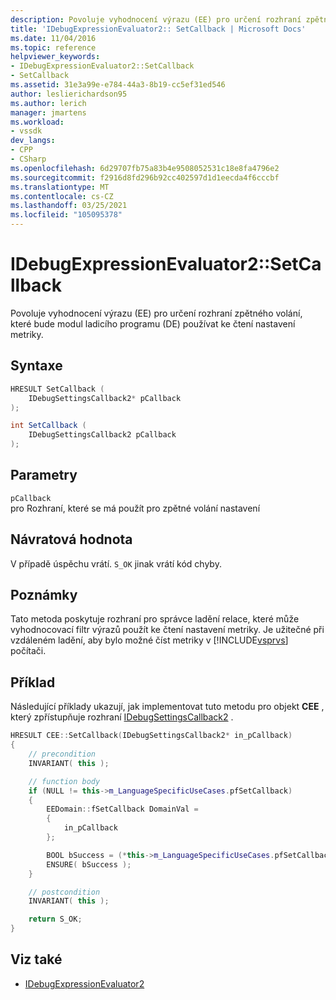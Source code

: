 ```yaml
---
description: Povoluje vyhodnocení výrazu (EE) pro určení rozhraní zpětného volání, které bude modul ladicího programu (DE) používat ke čtení nastavení metriky.
title: 'IDebugExpressionEvaluator2:: SetCallback | Microsoft Docs'
ms.date: 11/04/2016
ms.topic: reference
helpviewer_keywords:
- IDebugExpressionEvaluator2::SetCallback
- SetCallback
ms.assetid: 31e3a99e-e784-44a3-8b19-cc5ef31ed546
author: leslierichardson95
ms.author: lerich
manager: jmartens
ms.workload:
- vssdk
dev_langs:
- CPP
- CSharp
ms.openlocfilehash: 6d29707fb75a83b4e9508052531c18e8fa4796e2
ms.sourcegitcommit: f2916d8fd296b92cc402597d1d1eecda4f6cccbf
ms.translationtype: MT
ms.contentlocale: cs-CZ
ms.lasthandoff: 03/25/2021
ms.locfileid: "105095378"
---
```

# <a name="idebugexpressionevaluator2setcallback"></a>IDebugExpressionEvaluator2::SetCallback
Povoluje vyhodnocení výrazu (EE) pro určení rozhraní zpětného volání, které bude modul ladicího programu (DE) používat ke čtení nastavení metriky.

## <a name="syntax"></a>Syntaxe

```cpp
HRESULT SetCallback (
    IDebugSettingsCallback2* pCallback
);
```

```csharp
int SetCallback (
    IDebugSettingsCallback2 pCallback
);
```

## <a name="parameters"></a>Parametry
`pCallback`\
pro Rozhraní, které se má použít pro zpětné volání nastavení

## <a name="return-value"></a>Návratová hodnota
V případě úspěchu vrátí. `S_OK` jinak vrátí kód chyby.

## <a name="remarks"></a>Poznámky
Tato metoda poskytuje rozhraní pro správce ladění relace, které může vyhodnocovací filtr výrazů použít ke čtení nastavení metriky. Je užitečné při vzdáleném ladění, aby bylo možné číst metriky v [!INCLUDE[vsprvs](../../../code-quality/includes/vsprvs_md.md)] počítači.

## <a name="example"></a>Příklad
Následující příklady ukazují, jak implementovat tuto metodu pro objekt **CEE** , který zpřístupňuje rozhraní [IDebugSettingsCallback2](../../../extensibility/debugger/reference/idebugsettingscallback2.md) .

```cpp
HRESULT CEE::SetCallback(IDebugSettingsCallback2* in_pCallback)
{
    // precondition
    INVARIANT( this );

    // function body
    if (NULL != this->m_LanguageSpecificUseCases.pfSetCallback)
    {
        EEDomain::fSetCallback DomainVal =
        {
            in_pCallback
        };

        BOOL bSuccess = (*this->m_LanguageSpecificUseCases.pfSetCallback)(DomainVal);
        ENSURE( bSuccess );
    }

    // postcondition
    INVARIANT( this );

    return S_OK;
}
```

## <a name="see-also"></a>Viz také
- [IDebugExpressionEvaluator2](../../../extensibility/debugger/reference/idebugexpressionevaluator2.md)
